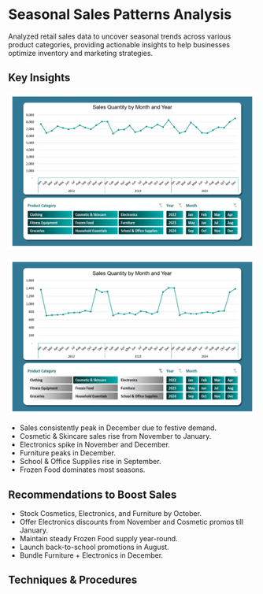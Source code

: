 # Seasonal Sales Patterns Analysis
Analyzed retail sales data to uncover seasonal trends across various product categories, providing actionable insights to help businesses optimize inventory and marketing strategies.

## Key Insights
![all categories.jpg](https://github.com/jakejosh6751/Seasonal-Sales-Patterns-Analysis/blob/main/all%20categories.jpg)

![cosmetics & skincare.jpg](https://github.com/jakejosh6751/Seasonal-Sales-Patterns-Analysis/blob/main/cosmetics%20%26%20skincare.jpg)

- Sales consistently peak in December due to festive demand.
- Cosmetic & Skincare sales rise from November to January.
- Electronics spike in November and December.
- Furniture peaks in December.
- School & Office Supplies rise in September.
- Frozen Food dominates most seasons.

## Recommendations to Boost Sales
- Stock Cosmetics, Electronics, and Furniture by October.
- Offer Electronics discounts from November and Cosmetic promos till January.
- Maintain steady Frozen Food supply year-round.
- Launch back-to-school promotions in August.
- Bundle Furniture + Electronics in December.


## Techniques & Procedures
